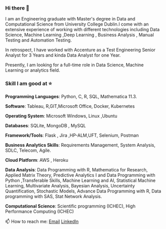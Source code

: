 ### Hi there 👋
I am an Engineering graduate with Master's degree in Data and Computational Science from University College Dublin.I come with an extensive experience of working with different technologies including Data Science, Machine Learning ,Deep Learning , Business Analysis , Manual Testing and Automation Testing.

In retrospect, I have worked with Accenture as a Test Engineering Senior Analyst for 3 Years and kinda Data Analyst for one Year.

Presently, I am looking for a full-time role in Data Science, Machine Learning or analytics field.

### Skill I am good at ⭐️
**Programming Languages**: Python, C, R, SQL, Mathematica 11.3.

**Software**: Tableau, R,GIT,Microsoft Office, Docker, Kubernetes

**Operating System**: Microsoft Windows, Linux ,Ubuntu

**Databases**: SQLite, MongoDB , MySQL

**Framework/Tools**: Flask , Jira ,HP-ALM,UFT, Selenium, Postman

**Business Analytics Skills**: Requirements Management, System Analysis, SDLC, Telecom, Agile.

**Cloud Platform**: AWS , Heroku

**Data Analysis**: Data Programming with R, Mathematica for Research, Applied Matrix Theory, Predictive Analytics I and Data Programming with Python ,Transferable Skills, Machine Learning and AI, Statistical Machine Learning, Multivariate Analysis, Bayesian Analysis, Uncertainty Quantification, Stochastic Models, Advance Data Programming with R, Data programming with SAS, Stat Network Analysis.

**Computational Science**: Scientific programming (ICHEC), High Performance Computing (ICHEC) 

📫 How to reach me:
[Email](christina@christinakopecky.com) [LinkedIn](https://www.linkedin.com/in/cmvnk)



<!--
**Gaurav-sketch/Gaurav-sketch** is a ✨ _special_ ✨ repository because its `README.md` (this file) appears on your GitHub profile.


- 🔭 I’m currently working on ...
- 🌱 I’m currently learning ...
- 👯 I’m looking to collaborate on ...
- 🤔 I’m looking for help with ...
- 💬 Ask me about ...
- 📫 How to reach me: ...
- 😄 Pronouns: ...
- ⚡ Fun fact: ...
-->
